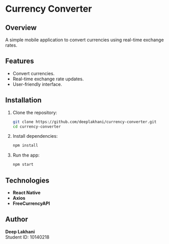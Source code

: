 # Currency Converter

## Overview

A simple mobile application to convert currencies using real-time exchange rates.

## Features

- Convert currencies.
- Real-time exchange rate updates.
- User-friendly interface.

## Installation

1. Clone the repository:

    ```bash
    git clone https://github.com/deeplakhani/currency-converter.git
    cd currency-converter
    ```

2. Install dependencies:

    ```bash
    npm install
    ```

3. Run the app:

    ```bash
    npm start
    ```

## Technologies

- **React Native**
- **Axios**
- **FreeCurrencyAPI**

## Author

**Deep Lakhani**  
Student ID: 10140218

